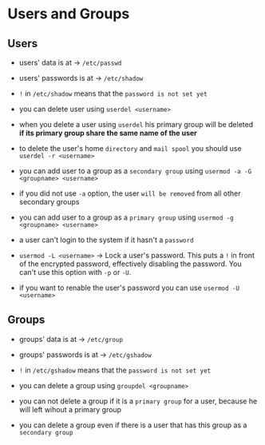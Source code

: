# Users and Groups

## Users

- users' data is at $\to$ `/etc/passwd`

- users' passwords is at $\to$ `/etc/shadow`

- `!` in `/etc/shadow` means that the `password is not set yet`

- you can delete user using `userdel <username>`

- when you delete a user using `userdel` his primary group will be deleted **if its primary group share the same name of the user**

- to delete the user's home `directory` and `mail spool` you should use `userdel -r <username>`

- you can add user to a group as a `secondary group` using `usermod -a -G <groupname> <username>`

- if you did not use `-a` option, the user `will be removed` from all other secondary groups

- you can add user to a group as a `primary group` using `usermod -g <groupname> <username>`

- a user can't login to the system if it hasn't a `password`

- `usermod -L <username>` $\to$ Lock a user's password. This puts a `!` in front of the encrypted password, effectively disabling the password. You can't use this option with `-p` or `-U`.

- if you want to renable the user's password you can use `usermod -U <username>`

## Groups

- groups' data is at $\to$ `/etc/group`

- groups' passwords is at $\to$ `/etc/gshadow`

- `!` in `/etc/gshadow` means that the `password is not set yet`

- you can delete a group using `groupdel <groupname>`

- you can not delete a group if it is a `primary group` for a user, because he will left wihout a primary group

- you can delete a group even if there is a user that has this group as a `secondary group`
